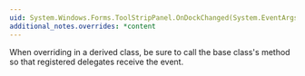```yaml
---
uid: System.Windows.Forms.ToolStripPanel.OnDockChanged(System.EventArgs)
additional_notes.overrides: *content
---
```


<p>When overriding <xref href="System.Windows.Forms.ToolStripPanel.OnDockChanged(System.EventArgs)"></xref> in a derived class, be sure to call the base class's <xref href="System.Windows.Forms.ToolStripPanel.OnDockChanged(System.EventArgs)"></xref> method so that registered delegates receive the event.</p>


